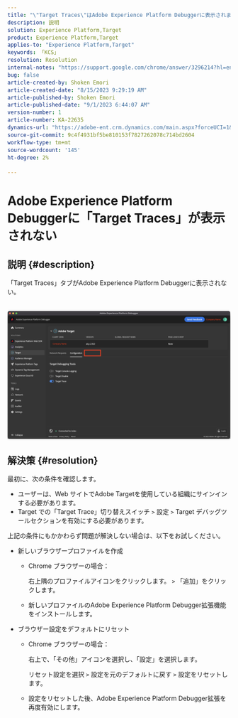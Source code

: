 ```yaml
---
title: "\"Target Traces\"はAdobe Experience Platform Debuggerに表示されません"
description: 説明
solution: Experience Platform,Target
product: Experience Platform,Target
applies-to: "Experience Platform,Target"
keywords: 「KCS」
resolution: Resolution
internal-notes: "https://support.google.com/chrome/answer/3296214?hl=en"
bug: false
article-created-by: Shoken Emori
article-created-date: "8/15/2023 9:29:19 AM"
article-published-by: Shoken Emori
article-published-date: "9/1/2023 6:44:07 AM"
version-number: 1
article-number: KA-22635
dynamics-url: "https://adobe-ent.crm.dynamics.com/main.aspx?forceUCI=1&pagetype=entityrecord&etn=knowledgearticle&id=560d5134-4e3b-ee11-bdf4-6045bd006793"
source-git-commit: 9c4f4931bf5be810153f7827262078c714bd2604
workflow-type: tm+mt
source-wordcount: '145'
ht-degree: 2%

---
```


# Adobe Experience Platform Debuggerに「Target Traces」が表示されない

## 説明 {#description}

「Target Traces」タブがAdobe Experience Platform Debuggerに表示されない。
<br> <br><br>![](assets/___b530eefa-4f3b-ee11-bdf4-6045bd006793___.png)

## 解決策 {#resolution}


最初に、次の条件を確認します。

- ユーザーは、Web サイトでAdobe Targetを使用している組織にサインインする必要があります。
- Target での「Target Trace」切り替えスイッチ `>`  設定 `>`  Target デバッグツールセクションを有効にする必要があります。


上記の条件にもかかわらず問題が解決しない場合は、以下をお試しください。

- 新しいブラウザープロファイルを作成

   - Chrome ブラウザーの場合：

     右上隅のプロファイルアイコンをクリックします。 `>`  「追加」をクリックします。
   - 新しいプロファイルのAdobe Experience Platform Debugger拡張機能をインストールします。


- ブラウザー設定をデフォルトにリセット

   - Chrome ブラウザーの場合：

     右上で、「その他」アイコンを選択し、「設定」を選択します。

     リセット設定を選択 `>`  設定を元のデフォルトに戻す `>`  設定をリセットします。
   - 設定をリセットした後、Adobe Experience Platform Debugger拡張を再度有効にします。



